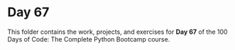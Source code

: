 # Day 67

This folder contains the work, projects, and exercises for **Day 67** of the 100 Days of Code: The Complete Python Bootcamp course.
